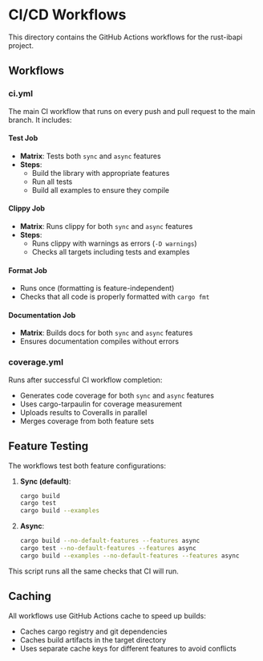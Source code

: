 # CI/CD Workflows

This directory contains the GitHub Actions workflows for the rust-ibapi project.

## Workflows

### ci.yml
The main CI workflow that runs on every push and pull request to the main branch. It includes:

#### Test Job
- **Matrix**: Tests both `sync` and `async` features
- **Steps**:
  - Build the library with appropriate features
  - Run all tests
  - Build all examples to ensure they compile

#### Clippy Job
- **Matrix**: Runs clippy for both `sync` and `async` features
- **Steps**:
  - Runs clippy with warnings as errors (`-D warnings`)
  - Checks all targets including tests and examples

#### Format Job
- Runs once (formatting is feature-independent)
- Checks that all code is properly formatted with `cargo fmt`

#### Documentation Job
- **Matrix**: Builds docs for both `sync` and `async` features
- Ensures documentation compiles without errors

### coverage.yml
Runs after successful CI workflow completion:
- Generates code coverage for both `sync` and `async` features
- Uses cargo-tarpaulin for coverage measurement
- Uploads results to Coveralls in parallel
- Merges coverage from both feature sets

## Feature Testing

The workflows test both feature configurations:

1. **Sync (default)**:
   ```bash
   cargo build
   cargo test
   cargo build --examples
   ```

2. **Async**:
   ```bash
   cargo build --no-default-features --features async
   cargo test --no-default-features --features async
   cargo build --examples --no-default-features --features async
   ```

This script runs all the same checks that CI will run.

## Caching

All workflows use GitHub Actions cache to speed up builds:
- Caches cargo registry and git dependencies
- Caches build artifacts in the target directory
- Uses separate cache keys for different features to avoid conflicts